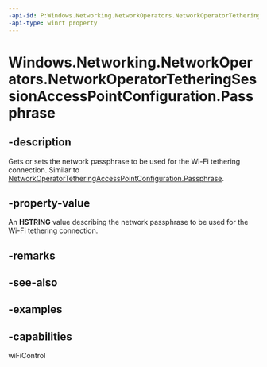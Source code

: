 ```yaml
---
-api-id: P:Windows.Networking.NetworkOperators.NetworkOperatorTetheringSessionAccessPointConfiguration.Passphrase
-api-type: winrt property
---
```


# Windows.Networking.NetworkOperators.NetworkOperatorTetheringSessionAccessPointConfiguration.Passphrase

<!--
public string Passphrase { get; set; }
-->


## -description

Gets or sets the network passphrase to be used for the Wi-Fi tethering connection. Similar to [NetworkOperatorTetheringAccessPointConfiguration.Passphrase](./networkoperatortetheringaccesspointconfiguration_passphrase.md).

## -property-value

An **HSTRING** value describing the network passphrase to be used for the Wi-Fi tethering connection.

## -remarks

## -see-also

## -examples

## -capabilities
wiFiControl

